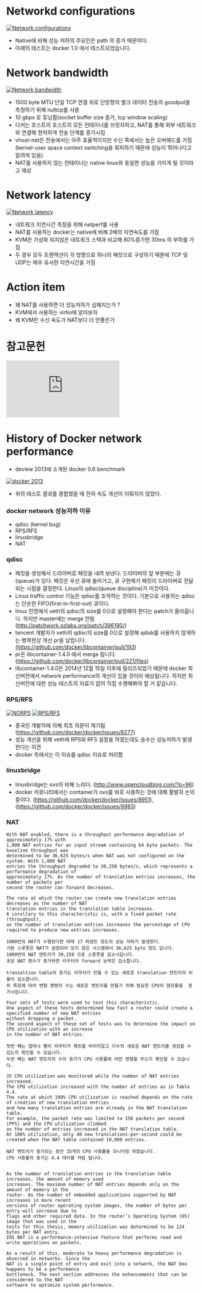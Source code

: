 
Networkd configurations 
=======================

[![Network configurations](https://github.com/leeplay/study/blob/master/etc/nicstack.PNG?raw=true)]()

- Native에 비해 성능 저하의 주요인은 path 의 증가 때문이다.  
- 아래의 테스트는 docker 1.0 에서 테스트되었습니다.

Network bandwidth
==================

[![Network bandwidth](https://github.com/leeplay/study/blob/master/etc/bandwidth.PNG?raw=true)]()

- 1500 byte MTU 단일 TCP 연결 위로 단방향의 벌크 데이터 전송의 goodput을 측정하기 위해 nuttcp를 사용
- 10 gbps 로 튜닝함(socket buffer size 증가, tcp window scaling)
- 다커는 호스트의 호스트의 모든 컨테이너를 브릿지하고, NAT를 통해 외부 네트워크와 연결해 현저하게 전송 단계를 증가시킴
- vhost-net은 전송에서는 아주 효율적이지만 수신 쪽에서는 높은 오버헤드를 가짐(kernel-user space context switching을 회피하기 때문에 성능이 뛰어나다고 알려져 있음)
- NAT를 사용하지 않는 컨테이너는 native linux와 동일한 성능을 가지게 될 것이라고 예상 

Network latency
================

[![Network latency](https://github.com/leeplay/study/blob/master/etc/latency.PNG?raw=true)]()

- 네트워크 지연시간 측정을 위해 netperf를 사용  
- NAT를 사용하는 docker는 native에 비해 2배의 지연속도를 가짐
- KVM은 가상화 되지않은 네트워크 스택과 비교해 80%증가한 30ms 의 부하를 가짐
- 두 경우 모두 트랜잭션이 각 방향으로 하나의 패킷으로 구성하기 때문에 TCP 및 UDP는 매우 유사한 지연시간을 가짐


Action item
===========

- 왜 NAT를 사용하면 더 성능저하가 심해지는가 ?
- KVM에서 사용하는 virtio에 알아보자 
- 왜 KVM은 수신 속도가 NAT보다 더 안좋은가

참고문헌 
=======

[![IBM Research Report - An Updated Preformance Comparison of Virtual Machines and Linux Containers](http://domino.research.ibm.com/library/cyberdig.nsf/papers/0929052195DD819C85257D2300681E7B/$File/rc25482.pdf)]()


History of Docker network performance
==========================

- deview 2013에 소개된 docker 0.6 benchmark 

[![docker 2013](https://github.com/leeplay/study/blob/master/etc/docker-benchmark-2013.PNG?raw=true)]()

- 위의 테스트 결과를 종합했을 때 전혀 속도 개선이 이뤄지지 않았다.


### docker network 성능저하 이유

- qdisc (kernel bug)
- RPS/RFS 
- linuxbridge
- NAT


### qdisc 

- 패킷을 생성해서 드라이버로 패킷을 내려 보낸다. 드라이버의 앞 부분에는 큐(queue)가 있다. 패킷은 우선 큐에 들어가고, 큐 구현체가 패킷이 드라이버로 전달되는 시점을 결정한다. Linux의 qdisc(queue discipline)가 이것이다.
- Linux traffic control 기능은 qdisc를 조작하는 것이다. 기본으로 사용하는 qdisc는 단순한 FIFO(first-in-first-out) 큐이다.
- linux 진영에서 veth의 qdisc의 size를 0으로 설정해야 한다는 patch가 올라옵니다. 하지만 master에는 merge 안됨 (http://patchwork.ozlabs.org/patch/396190/)
- tencent 개발자가 veth의 qdisc의 size를 0으로 설정해 qdisk를 사용하지 않게하는 병목현상 개선 pr을 날립니다.  (https://github.com/docker/libcontainer/pull/193)
- pr은 libcontainer-1.4.0 에서 merge 됩니다. (https://github.com/docker/libcontainer/pull/221/files)
- libcontainer-1.4.0은 2014년 12월 15일 이후에 릴리즈되었기 때문에 docker 최신버전에서 network performance의 개선이 있을 것이라 예상됩니다. 하지만 최신버전에 대한 성능 테스트의 자료가 없어 직접 수행해봐야 할 거 같습니다.


### RPS/RFS

[![NORPS](https://github.com/leeplay/study/blob/master/etc/NoRPS.PNG?raw=true)]()
[![RPS/RFS](https://github.com/leeplay/study/blob/master/etc/rfs.PNG?raw=true)]()

- 중국인 개발자에 의해 최초 의문이 제기됨 (https://github.com/docker/docker/issues/8277)
- 성능 개선을 위해 veth에 RPS와 RFS 설정을 하였는데도 송수신 성능저하가 발생한다는 의견
- docker 측에서는 이 이슈를 qdisc 이슈로 처리함


### linuxbridge

- linuxbridge는 ovs의 비해 느리다. (http://www.opencloudblog.com/?p=96)
- docker 커뮤니티에서는 container가 ovs를 바로 사용하는 것에 대해 활발히 논의 중이다. (https://github.com/docker/docker/issues/8951), (https://github.com/docker/docker/issues/9983)


### NAT

```
With NAT enabled, there is a throughput performance degradation of approximately 17% with
1,000 NAT entries for an input stream containing 64 byte packets. The baseline throughput was
determined to be 36,625 bytes/s when NAT was not configured on the system. With 1,000 NAT
entries the throughput degraded to 30,250 bytes/s, which represents a performance degradation of
approximately 17%. As the number of translation entries increases, the number of packets per
second the router can forward decreases.

The rate at which the router can create new translation entries decreases as the number of NAT
translation entries in the translation table increases. 
A corollary to this characteristic is, with a fixed packet rate (throughput), 
as the number of translation entries increases the percentage of CPU required to produce new entries increases. 

1000번의 NAT가 수행된다면 대략 17 퍼센트 정도의 성능 저하가 발생한다.
기본 스루풋은 NAT가 설정되어 있지 않은 시스템에서 36,625 byte 정도 입니다. 
1000번의 NAT 엔트리가 30,250 으로 스룻풋을 감소시킵니다. 
초당 NAT 횟수가 증가하면 라우터의 forward 능력은 감소합니다.  

transaltion table의 증가는 라우터가 만들 수 있는 새로운 translation 엔트리의 비율이 감소합니다.
위 특징에 따라 변환 명령의 수는 새로운 엔트리를 만들기 위해 필요한 CPU의 점유율을  증가시킵니다. 

Four sets of tests were used to test this characteristic.
One aspect of these tests determined how fast a router could create a specified number of new NAT entries 
without dropping a packet. 
The second aspect of these set of tests was to determine the impact on CPU utilization with an increase 
in the number of NAT entries.

첫번 째는 얼마나 빨리 라우터가 패킷을 버리지않고 다수의 새로운 NAT 엔트리를 생성할 수 있는지 확인할 수 있습니다. 
두번 째는 NAT 엔트리의 수의 증가가 CPU 사용률에 어떤 영향을 주는지 확인할 수 있습니다.

35 CPU utilization was monitored while the number of NAT entries increased. 
The CPU utilization increased with the number of entries as in Table 4.4. 
The rate at which 100% CPU utilization is reached depends on the rate of creation of new translation entries 
and how many translation entries are already in the NAT translation table. 
For example, the packet rate was limited to 150 packets per second (PPS) and the CPU utilization climbed
as the number of entries increased in the NAT translation table. 
At 100% utilization, only 40 new translations-per-second could be created when the NAT table contained 10,000 entries.

NAT 엔트리가 증가되는 동안 35개의 CPU 사용률을 모니터링 하였습니다.
CPU 사용률의 증가는 4.4 테이블 처럼 됩니다. 


As the number of translation entries in the translation table increases, the amount of memory used
increases. The maximum number of NAT entries depends only on the amount of memory in the
router. As the number of embedded applications supported by NAT increases in more recent
versions of router operating system images, the number of bytes per entry will increase due to
flags and other required data. In the router’s Operating System (OS) image that was used in the
tests for this thesis, memory utilization was determined to be 124 bytes per NAT entry.
IOS NAT is a performance-intensive feature that performs read and write operations on packets.

As a result of this, moderate to heavy performance degradation is observed in networks. Since the
NAT is a single point of entry and exit into a network, the NAT box happens to be a performance
bottleneck. The next section addresses the enhancements that can be considered to the NAT
software to optimize system performance.
```

